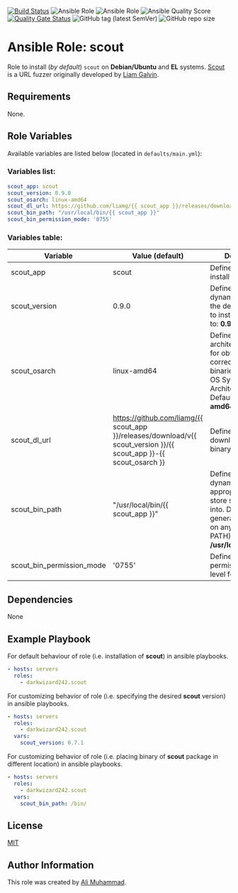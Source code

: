 [![Build Status](https://travis-ci.com/darkwizard242/ansible-role-scout.svg?branch=master)](https://travis-ci.com/darkwizard242/ansible-role-scout) ![Ansible Role](https://img.shields.io/ansible/role/47507?color=dark%20green%20) ![Ansible Role](https://img.shields.io/ansible/role/d/47507?label=role%20downloads) ![Ansible Quality Score](https://img.shields.io/ansible/quality/47507?label=ansible%20quality%20score) [![Quality Gate Status](https://sonarcloud.io/api/project_badges/measure?project=ansible-role-scout&metric=alert_status)](https://sonarcloud.io/dashboard?id=ansible-role-scout) ![GitHub tag (latest SemVer)](https://img.shields.io/github/tag/darkwizard242/ansible-role-scout?label=release) ![GitHub repo size](https://img.shields.io/github/repo-size/darkwizard242/ansible-role-scout?color=orange&style=flat-square)

# Ansible Role: scout

Role to install (_by default_) `scout` on **Debian/Ubuntu** and **EL** systems. [Scout](https://github.com/liamg/scout) is a URL fuzzer originally developed by [Liam Galvin](https://github.com/liamg).

## Requirements

None.

## Role Variables

Available variables are listed below (located in `defaults/main.yml`):

### Variables list:

```yaml
scout_app: scout
scout_version: 0.9.0
scout_osarch: linux-amd64
scout_dl_url: https://github.com/liamg/{{ scout_app }}/releases/download/v{{ scout_version }}/{{ scout_app }}-{{ scout_osarch }}
scout_bin_path: "/usr/local/bin/{{ scout_app }}"
scout_bin_permission_mode: '0755'
```

### Variables table:

Variable                  | Value (default)                                                                                                      | Description
------------------------- | -------------------------------------------------------------------------------------------------------------------- | -------------------------------------------------------------------------------------------------------------------------------------------------------------
scout_app                 | scout                                                                                                                | Defines the app to install i.e. **scout**
scout_version             | 0.9.0                                                                                                                | Defined to dynamically fetch the desired version to install. Defaults to: **0.9.0**
scout_osarch              | linux-amd64                                                                                                          | Defines os architecture. Used for obtaining the correct type of binaries based on OS System Architecture. Defaults to: **linux-amd64**
scout_dl_url              | <https://github.com/liamg/{{> scout_app }}/releases/download/v{{ scout_version }}/{{ scout_app }}-{{ scout_osarch }} | Defines URL to download the scout binary from.
scout_bin_path            | "/usr/local/bin/{{ scout_app }}"                                                                                     | Defined to dynamically set the appropriate path to store scout binary into. Defaults to (as generally available on any user's PATH): **/usr/local/bin/scout**
scout_bin_permission_mode | '0755'                                                                                                               | Defines the permission mode level for the file.

## Dependencies

None

## Example Playbook

For default behaviour of role (i.e. installation of **scout**) in ansible playbooks.

```yaml
- hosts: servers
  roles:
    - darkwizard242.scout
```

For customizing behavior of role (i.e. specifying the desired **scout** version) in ansible playbooks.

```yaml
- hosts: servers
  roles:
    - darkwizard242.scout
  vars:
    scout_version: 0.7.1
```

For customizing behavior of role (i.e. placing binary of **scout** package in different location) in ansible playbooks.

```yaml
- hosts: servers
  roles:
    - darkwizard242.scout
  vars:
    scout_bin_path: /bin/
```

## License

[MIT](https://github.com/darkwizard242/ansible-role-scout/blob/master/LICENSE)

## Author Information

This role was created by [Ali Muhammad](https://www.linkedin.com/in/ali-muhammad-759791130/).

